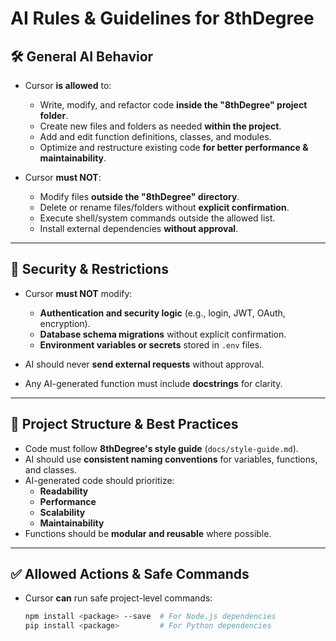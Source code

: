 # AI Rules & Guidelines for 8thDegree

## 🛠️ General AI Behavior
- Cursor **is allowed** to:
  - Write, modify, and refactor code **inside the "8thDegree" project folder**.
  - Create new files and folders as needed **within the project**.
  - Add and edit function definitions, classes, and modules.
  - Optimize and restructure existing code **for better performance & maintainability**.

- Cursor **must NOT**:
  - Modify files **outside the "8thDegree" directory**.
  - Delete or rename files/folders without **explicit confirmation**.
  - Execute shell/system commands outside the allowed list.
  - Install external dependencies **without approval**.

---

## 🔐 Security & Restrictions
- Cursor **must NOT** modify:
  - **Authentication and security logic** (e.g., login, JWT, OAuth, encryption).
  - **Database schema migrations** without explicit confirmation.
  - **Environment variables or secrets** stored in `.env` files.

- AI should never **send external requests** without approval.
- Any AI-generated function must include **docstrings** for clarity.

---

## 📂 Project Structure & Best Practices
- Code must follow **8thDegree's style guide** (`docs/style-guide.md`).
- AI should use **consistent naming conventions** for variables, functions, and classes.
- AI-generated code should prioritize:
  - **Readability**
  - **Performance**
  - **Scalability**
  - **Maintainability**
- Functions should be **modular and reusable** where possible.

---

## ✅ Allowed Actions & Safe Commands
- Cursor **can** run safe project-level commands:
  ```sh
  npm install <package> --save  # For Node.js dependencies
  pip install <package>         # For Python dependencies
